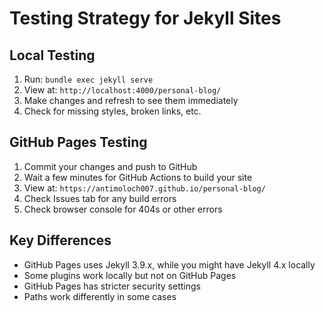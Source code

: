 # Testing Strategy for Jekyll Sites

## Local Testing
1. Run: `bundle exec jekyll serve`
2. View at: `http://localhost:4000/personal-blog/`
3. Make changes and refresh to see them immediately
4. Check for missing styles, broken links, etc.

## GitHub Pages Testing
1. Commit your changes and push to GitHub
2. Wait a few minutes for GitHub Actions to build your site
3. View at: `https://antimoloch007.github.io/personal-blog/`
4. Check Issues tab for any build errors
5. Check browser console for 404s or other errors

## Key Differences
- GitHub Pages uses Jekyll 3.9.x, while you might have Jekyll 4.x locally
- Some plugins work locally but not on GitHub Pages
- GitHub Pages has stricter security settings
- Paths work differently in some cases
